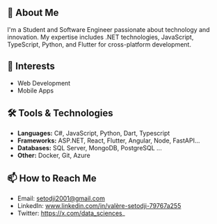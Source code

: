 ## 👋 About Me

I'm a Student and Software Engineer passionate about technology and innovation. My expertise includes .NET technologies, JavaScript, TypeScript, Python, and Flutter for cross-platform development.

<!-- Complete the following sections to personalize your profile! -->

## 🚀 Interests
<!-- List your primary technical interests or research areas (e.g., AI, Web Development, Mobile Apps, Cloud Computing, etc.) -->
- Web Development
- Mobile Apps

## 🛠️ Tools & Technologies
- **Languages:**  C#, JavaScript, Python, Dart, Typescript
- **Frameworks:** ASP.NET, React, Flutter, Angular, Node, FastAPI...
- **Databases:** SQL Server, MongoDB, PostgreSQL ...
- **Other:** Docker, Git, Azure

<!--
## 💼 Projects
- [Project Name](link) — Short description of what the project does.
- [Project Name](link) — Short description of what the project does.
 Add as many projects as you like -->

<!--
## 📚 Education
-  Your current degree, university, expected graduation year, etc. -->

<!--
## 🌱 Currently Learning
-  What you are learning or want to learn next (e.g., AI, cloud, new language) -->

<!--
## 🤝 Open to Collaborate
-  Specify if you are looking for collaborations, internships, open source, etc. -->

## 📫 How to Reach Me
- Email: setodji2001@gmail.com
- LinkedIn: www.linkedin.com/in/valère-setodji-79767a255
- Twitter: https://x.com/data_sciences_

<!---
ValereCode/ValereCode is a ✨ special ✨ repository because its `README.md` (this file) appears on your GitHub profile.
You can click the Preview link to take a look at your changes.
--->
